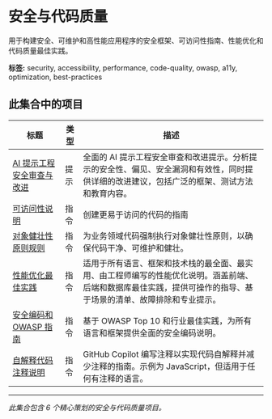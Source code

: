 # 安全与代码质量

用于构建安全、可维护和高性能应用程序的安全框架、可访问性指南、性能优化和代码质量最佳实践。

**标签:** security, accessibility, performance, code-quality, owasp, a11y, optimization, best-practices

## 此集合中的项目

| 标题                                                                                   | 类型 | 描述                                                                                                                                                             |
| -------------------------------------------------------------------------------------- | ---- | ---------------------------------------------------------------------------------------------------------------------------------------------------------------- |
| [AI 提示工程安全审查与改进](../prompts/ai-prompt-engineering-safety-review.prompt.md)  | 提示 | 全面的 AI 提示工程安全审查和改进提示。分析提示的安全性、偏见、安全漏洞和有效性，同时提供详细的改进建议，包括广泛的框架、测试方法和教育内容。                     |
| [可访问性说明](../instructions/a11y.instructions.md)                                   | 指令 | 创建更易于访问的代码的指南                                                                                                                                       |
| [对象健壮性原则规则](../instructions/object-calisthenics.instructions.md)              | 指令 | 为业务领域代码强制执行对象健壮性原则，以确保代码干净、可维护和健壮。                                                                                             |
| [性能优化最佳实践](../instructions/performance-optimization.instructions.md)           | 指令 | 适用于所有语言、框架和技术栈的最全面、最实用、由工程师编写的性能优化说明。涵盖前端、后端和数据库最佳实践，提供可操作的指导、基于场景的清单、故障排除和专业提示。 |
| [安全编码和 OWASP 指南](../instructions/security-and-owasp.instructions.md)            | 指令 | 基于 OWASP Top 10 和行业最佳实践，为所有语言和框架提供全面的安全编码说明。                                                                                       |
| [自解释代码注释说明](../instructions/self-explanatory-code-commenting.instructions.md) | 指令 | GitHub Copilot 编写注释以实现代码自解释并减少注释的指南。示例为 JavaScript，但适用于任何有注释的语言。                                                           |

---

_此集合包含 6 个精心策划的安全与代码质量项目。_
